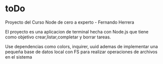 # toDo
Proyecto del Curso Node de cero a experto - Fernando Herrera

El proyecto es una aplicacion de terminal hecha con Node.js que tiene como objetivo crear,listar,completar y borrar tareas.

Use dependencias como colors, inquirer, uuid ademas  de implementar una pequeña base de datos local con FS para realizar operaciones de archivos en el sistema



